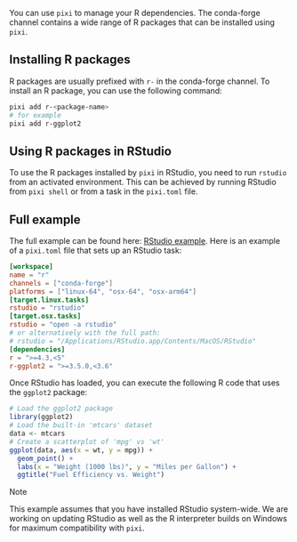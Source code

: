 You can use `pixi` to manage your R dependencies. The conda-forge channel contains a wide range of R packages that can be installed using `pixi`.

## Installing R packages

R packages are usually prefixed with `r-` in the conda-forge channel. To install an R package, you can use the following command:

```bash
pixi add r-<package-name>
# for example
pixi add r-ggplot2

```

## Using R packages in RStudio

To use the R packages installed by `pixi` in RStudio, you need to run `rstudio` from an activated environment. This can be achieved by running RStudio from `pixi shell` or from a task in the `pixi.toml` file.

## Full example

The full example can be found here: [RStudio example](https://github.com/prefix-dev/pixi/tree/main/examples/r). Here is an example of a `pixi.toml` file that sets up an RStudio task:

```toml
[workspace]
name = "r"
channels = ["conda-forge"]
platforms = ["linux-64", "osx-64", "osx-arm64"]
[target.linux.tasks]
rstudio = "rstudio"
[target.osx.tasks]
rstudio = "open -a rstudio"
# or alternatively with the full path:
# rstudio = "/Applications/RStudio.app/Contents/MacOS/RStudio"
[dependencies]
r = ">=4.3,<5"
r-ggplot2 = ">=3.5.0,<3.6"

```

Once RStudio has loaded, you can execute the following R code that uses the `ggplot2` package:

```R
# Load the ggplot2 package
library(ggplot2)
# Load the built-in 'mtcars' dataset
data <- mtcars
# Create a scatterplot of 'mpg' vs 'wt'
ggplot(data, aes(x = wt, y = mpg)) +
  geom_point() +
  labs(x = "Weight (1000 lbs)", y = "Miles per Gallon") +
  ggtitle("Fuel Efficiency vs. Weight")

```

Note

This example assumes that you have installed RStudio system-wide. We are working on updating RStudio as well as the R interpreter builds on Windows for maximum compatibility with `pixi`.

